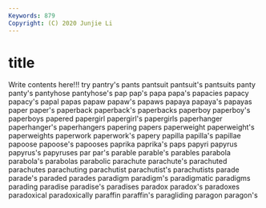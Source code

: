 ```yaml
---
Keywords: 879
Copyright: (C) 2020 Junjie Li
---
```


# title

Write contents here!!!
try 
pantry's
pants 
pantsuit 
pantsuit's 
pantsuits 
panty 
panty's 
pantyhose 
pantyhose's 
pap 
pap's
papa 
papa's 
papacies 
papacy 
papacy's 
papal 
papas 
papaw 
papaw's 
papaws
papaya 
papaya's 
papayas 
paper 
paper's 
paperback 
paperback's 
paperbacks 
paperboy 
paperboy's
paperboys 
papered 
papergirl 
papergirl's 
papergirls 
paperhanger 
paperhanger's 
paperhangers 
papering 
papers
paperweight 
paperweight's 
paperweights 
paperwork 
paperwork's 
papery 
papilla 
papilla's 
papillae 
papoose
papoose's 
papooses 
paprika 
paprika's 
paps 
papyri 
papyrus 
papyrus's 
papyruses 
par
par's 
parable 
parable's 
parables 
parabola 
parabola's 
parabolas 
parabolic 
parachute 
parachute's
parachuted 
parachutes 
parachuting 
parachutist 
parachutist's 
parachutists 
parade 
parade's 
paraded 
parades
paradigm 
paradigm's 
paradigmatic 
paradigms 
parading 
paradise 
paradise's 
paradises 
paradox 
paradox's
paradoxes 
paradoxical 
paradoxically 
paraffin 
paraffin's 
paragliding 
paragon 
paragon's 
